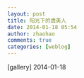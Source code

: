 ```yaml
---
layout: post
title: 阳光下的虞美人
date: 2014-01-18 05:54
author: zhaohao
comments: true
categories: [weblog]
---
```

[gallery]
2014-01-18
